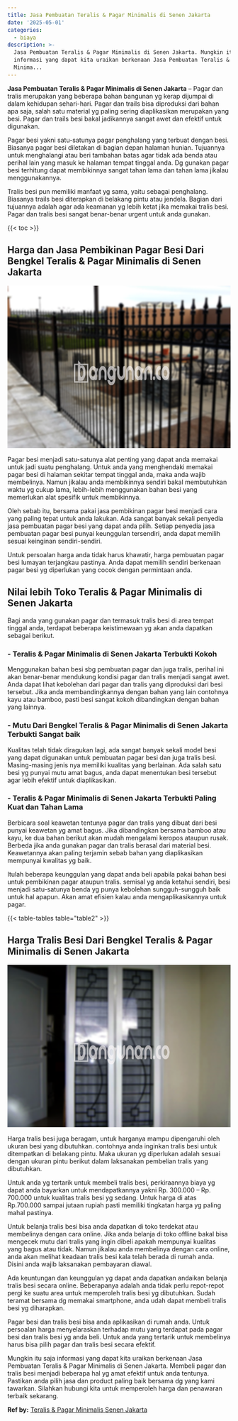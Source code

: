 ```yaml
---
title: Jasa Pembuatan Teralis & Pagar Minimalis di Senen Jakarta
date: '2025-05-01'
categories:
  - biaya
description: >-
  Jasa Pembuatan Teralis & Pagar Minimalis di Senen Jakarta. Mungkin itu saja
  informasi yang dapat kita uraikan berkenaan Jasa Pembuatan Teralis & Pagar
  Minima...
---
```


**Jasa Pembuatan Teralis & Pagar Minimalis di Senen Jakarta** – Pagar dan tralis merupakan yang beberapa bahan bangunan yg kerap dijumpai di dalam kehidupan sehari-hari. Pagar dan trails bisa diproduksi dari bahan apa saja, salah satu material yg paling sering diaplikasikan merupakan yang besi. Pagar dan trails besi bakal jadikannya sangat awet dan efektif untuk digunakan.

Pagar besi yakni satu-satunya pagar penghalang yang terbuat dengan besi. Biasanya pagar besi diletakan di bagian depan halaman hunian. Tujuannya untuk menghalangi atau beri tambahan batas agar tidak ada benda atau perihal lain yang masuk ke halaman tempat tinggal anda. Dg gunakan pagar besi terhitung dapat membikinnya sangat tahan lama dan tahan lama jikalau menggunakannya.

Tralis besi pun memiliki manfaat yg sama, yaitu sebagai penghalang. Biasanya trails besi diterapkan di belakang pintu atau jendela. Bagian dari tujuannya adalah agar ada keamanan yg lebih ketat jika memakai tralis besi. Pagar dan tralis besi sangat benar-benar urgent untuk anda gunakan.

{{< toc >}}

## Harga dan Jasa Pembikinan Pagar Besi Dari Bengkel Teralis & Pagar Minimalis di Senen Jakarta

![Jasa Pembuatan Teralis & Pagar Minimalis di Senen Jakarta](/images/pagar-minimalis-murah-06.png)

Pagar besi menjadi satu-satunya alat penting yang dapat anda memakai untuk jadi suatu penghalang. Untuk anda yang menghendaki memakai pagar besi di halaman sekitar tempat tinggal anda, maka anda wajib membelinya. Namun jikalau anda membikinnya sendiri bakal membutuhkan waktu yg cukup lama, lebih-lebih menggunakan bahan besi yang memerlukan alat spesifik untuk membikinnya.

Oleh sebab itu, bersama pakai jasa pembikinan pagar besi menjadi cara yang paling tepat untuk anda lakukan. Ada sangat banyak sekali penyedia jasa pembuatan pagar besi yang dapat anda pilih. Setiap penyedia jasa pembuatan pagar besi punyai keunggulan tersendiri, anda dapat memilih sesuai keinginan sendiri-sendiri.

Untuk persoalan harga anda tidak harus khawatir, harga pembuatan pagar besi lumayan terjangkau pastinya. Anda dapat memilih sendiri berkenaan pagar besi yg diperlukan yang cocok dengan permintaan anda.

## Nilai lebih Toko Teralis & Pagar Minimalis di Senen Jakarta

Bagi anda yang gunakan pagar dan termasuk tralis besi di area tempat tinggal anda, terdapat beberapa keistimewaan yg akan anda dapatkan sebagai berikut.

### \- Teralis & Pagar Minimalis di Senen Jakarta Terbukti Kokoh

Menggunakan bahan besi sbg pembuatan pagar dan juga tralis, perihal ini akan benar-benar mendukung kondisi pagar dan tralis menjadi sangat awet. Anda dapat lihat kebolehan dari pagar dan tralis yang diproduksi dari besi tersebut. Jika anda membandingkannya dengan bahan yang lain contohnya kayu atau bamboo, pasti besi sangat kokoh dibandingkan dengan bahan yang lainnya.

### \- Mutu Dari Bengkel Teralis & Pagar Minimalis di Senen Jakarta Terbukti Sangat baik

Kualitas telah tidak diragukan lagi, ada sangat banyak sekali model besi yang dapat digunakan untuk pembuatan pagar besi dan juga tralis besi. Masing-masing jenis nya memiliki kualitas yang berlainan. Ada salah satu besi yg punyai mutu amat bagus, anda dapat menentukan besi tersebut agar lebih efektif untuk diaplikasikan.

### \- Teralis & Pagar Minimalis di Senen Jakarta Terbukti Paling Kuat dan Tahan Lama

Berbicara soal keawetan tentunya pagar dan tralis yang dibuat dari besi punyai keawetan yg amat bagus. Jika dibandingkan bersama bamboo atau kayu, ke dua bahan berikut akan mudah mengalami keropos ataupun rusak. Berbeda jika anda gunakan pagar dan tralis berasal dari material besi. Keawetannya akan paling terjamin sebab bahan yang diaplikasikan mempunyai kwalitas yg baik.

Itulah beberapa keunggulan yang dapat anda beli apabila pakai bahan besi untuk pembikinan pagar ataupun tralis. semisal yg anda ketahui sendiri, besi menjadi satu-satunya benda yg punya kebolehan sungguh-sungguh baik untuk hal apapun. Akan amat efisien kalau anda mengaplikasikannya untuk pagar.

{{< table-tables table="table2" >}}

## Harga Tralis Besi Dari Bengkel Teralis & Pagar Minimalis di Senen Jakarta

![Jasa Pembuatan Teralis & Pagar Minimalis di Senen Jakarta](/images/teralis-minimalis-murah-03.png)

Harga tralis besi juga beragam, untuk harganya mampu dipengaruhi oleh ukuran besi yang dibutuhkan. contohnya anda inginkan tralis besi untuk ditempatkan di belakang pintu. Maka ukuran yg diperlukan adalah sesuai dengan ukuran pintu berikut dalam laksanakan pembelian tralis yang dibutuhkan.

Untuk anda yg tertarik untuk membeli tralis besi, perkiraannya biaya yg dapat anda bayarkan untuk mendapatkannya yakni Rp. 300.000 – Rp. 700.000 untuk kualitas tralis besi yg sedang. Untuk harga di atas Rp.700.000 sampai jutaan rupiah pasti memiliki tingkatan harga yg paling mahal pastinya.

Untuk belanja tralis besi bisa anda dapatkan di toko terdekat atau membelinya dengan cara online. Jika anda belanja di toko offline bakal bisa mengecek mutu dari tralis yang ingin dibeli apakah mempunyai kualitas yang bagus atau tidak. Namun jikalau anda membelinya dengan cara online, anda akan melihat keadaan tralis besi kala telah berada di rumah anda. Disini anda wajib laksanakan pembayaran diawal.

Ada keuntungan dan keunggulan yg dapat anda dapatkan andaikan belanja tralis besi secara online. Beberapanya adalah anda tidak perlu repot-repot pergi ke suatu area untuk memperoleh tralis besi yg dibutuhkan. Sudah teramat bersama dg memakai smartphone, anda udah dapat membeli tralis besi yg diharapkan.

Pagar besi dan tralis besi bisa anda aplikasikan di rumah anda. Untuk persoalan harga menyelaraskan terhadap mutu yang terdapat pada pagar besi dan tralis besi yg anda beli. Untuk anda yang tertarik untuk membelinya harus bisa pilih pagar dan tralis besi secara efektif.

Mungkin itu saja informasi yang dapat kita uraikan berkenaan Jasa Pembuatan Teralis & Pagar Minimalis di Senen Jakarta. Membeli pagar dan tralis besi menjadi beberapa hal yg amat efektif untuk anda tentunya. Pastikan anda pilih jasa dan product paling baik bersama dg yang kami tawarkan. Silahkan hubungi kita untuk memperoleh harga dan penawaran terbaik sekarang.

**Ref by:** [Teralis & Pagar Minimalis Senen Jakarta](https://id.wikipedia.org/wiki/Teralis)
